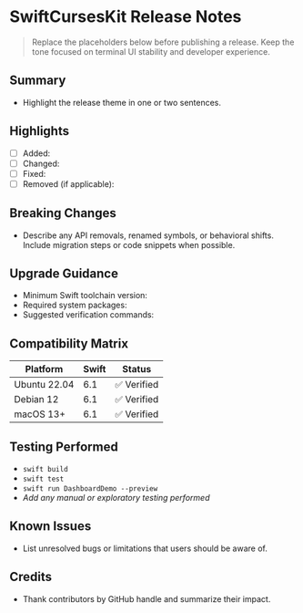 # SwiftCursesKit Release Notes

> Replace the placeholders below before publishing a release. Keep the tone focused on terminal UI stability and developer experience.

## Summary
- Highlight the release theme in one or two sentences.

## Highlights
- [ ] Added: 
- [ ] Changed: 
- [ ] Fixed: 
- [ ] Removed (if applicable): 

## Breaking Changes
- Describe any API removals, renamed symbols, or behavioral shifts. Include migration steps or code snippets when possible.

## Upgrade Guidance
- Minimum Swift toolchain version:
- Required system packages:
- Suggested verification commands:

## Compatibility Matrix
| Platform | Swift | Status |
| --- | --- | --- |
| Ubuntu 22.04 | 6.1 | ✅ Verified |
| Debian 12 | 6.1 | ✅ Verified |
| macOS 13+ | 6.1 | ✅ Verified |

## Testing Performed
- `swift build`
- `swift test`
- `swift run DashboardDemo --preview`
- _Add any manual or exploratory testing performed_

## Known Issues
- List unresolved bugs or limitations that users should be aware of.

## Credits
- Thank contributors by GitHub handle and summarize their impact.

